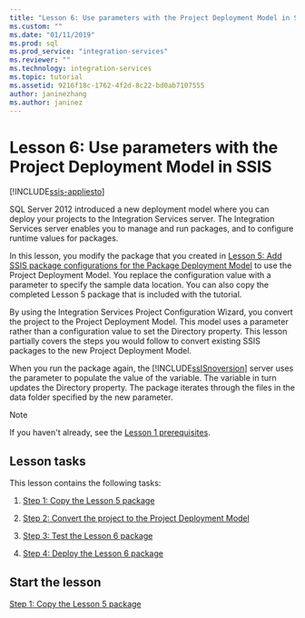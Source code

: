 ```yaml
---
title: "Lesson 6: Use parameters with the Project Deployment Model in SSIS | Microsoft Docs"
ms.custom: ""
ms.date: "01/11/2019"
ms.prod: sql
ms.prod_service: "integration-services"
ms.reviewer: ""
ms.technology: integration-services
ms.topic: tutorial
ms.assetid: 9216f18c-1762-4f2d-8c22-bd0ab7107555
author: janinezhang
ms.author: janinez
---
```

# Lesson 6: Use parameters with the Project Deployment Model in SSIS

[!INCLUDE[ssis-appliesto](../includes/ssis-appliesto-ssvrpluslinux-asdb-asdw-xxx.md)]



SQL Server 2012 introduced a new deployment model where you can deploy your projects to the Integration Services server. The Integration Services server enables you to manage and run packages, and to configure runtime values for packages.  
  
In this lesson, you modify the package that you created in [Lesson 5: Add SSIS package configurations for the Package Deployment Model](../integration-services/lesson-5-add-ssis-package-configurations-for-the-package-deployment-model.md) to use the Project Deployment Model. You replace the configuration value with a parameter to specify the sample data location. You can also copy the completed Lesson 5 package that is included with the tutorial.  
  
By using the Integration Services Project Configuration Wizard, you convert the project to the Project Deployment Model. This model uses a parameter rather than a configuration value to set the Directory property. This lesson partially covers the steps you would follow to convert existing SSIS packages to the new Project Deployment Model.  
  
When you run the package again, the [!INCLUDE[ssISnoversion](../includes/ssisnoversion-md.md)] server uses the parameter to populate the value of the variable. The variable in turn updates the Directory property. The package iterates through the files in the data folder specified by the new parameter.  
  
> [!NOTE]
> If you haven't already, see the [Lesson 1 prerequisites](../integration-services/lesson-1-create-a-project-and-basic-package-with-ssis.md#prerequisites).
    
## Lesson tasks  
This lesson contains the following tasks:  
  
1.  [Step 1: Copy the Lesson 5 package](../integration-services/lesson-6-1-copying-the-lesson-5-package.md)  
  
2.  [Step 2: Convert the project to the Project Deployment Model](../integration-services/lesson-6-2-converting-the-project-to-the-project-deployment-model.md)  
  
3.  [Step 3: Test the Lesson 6 package](../integration-services/lesson-6-3-testing-the-lesson-6-package.md)  
  
4.  [Step 4: Deploy the Lesson 6 package](../integration-services/lesson-6-4-deploying-the-lesson-6-package.md)  
  
## Start the lesson  
[Step 1: Copy the Lesson 5 package](../integration-services/lesson-6-1-copying-the-lesson-5-package.md)  
  
